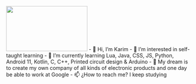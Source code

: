 <img src="https://i.pinimg.com/originals/54/85/76/54857676ea0602efe5d31ea1d395bab6.gif" width="220" height="123" />
- 👋 Hi, I’m Karim
- 👀 I’m interested in self-taught learning
- 🌱 I’m currently learning Lua, Java, CSS, JS, Python, Android 11, Kotlin, C, C++, Printed circuit design & Arduino
- 💞️ My dream is to create my own company of all kinds of electronic products and one day be able to work at Google
- 📫 ¿How to reach me? I keep studying
